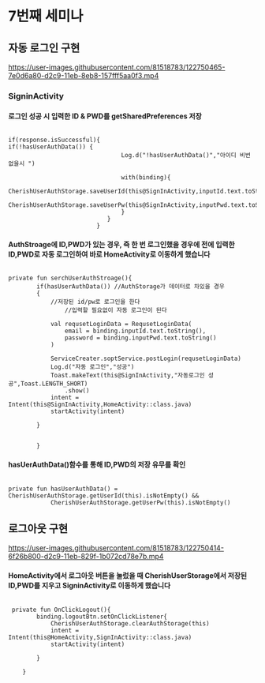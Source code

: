 # 7번째 세미나

## 자동 로그인 구현
https://user-images.githubusercontent.com/81518783/122750465-7e0d6a80-d2c9-11eb-8eb8-157fff5aa0f3.mp4

### SigninActivity
#### 로그인 성공 시 입력한 ID & PWD를 getSharedPreferences 저장
<pre><code>
if(response.isSuccessful){
if(!hasUserAuthData()) {
                                Log.d("!hasUserAuthData()","아이디 비번 없을시 ")

                                with(binding){
                                    CherishUserAuthStorage.saveUserId(this@SignInActivity,inputId.text.toString())
                                    CherishUserAuthStorage.saveUserPw(this@SignInActivity,inputPwd.text.toString())
                                }
                            }
                         }
</code></pre>

#### AuthStroage에 ID,PWD가 있는 경우, 즉 한 번 로그인했을 경우에 전에 입력한 ID,PWD로 자동 로그인하여 바로 HomeActivity로 이동하게 했습니다
<pre><code>
private fun serchUserAuthStroage(){
        if(hasUserAuthData()) //AuthStorage가 데이터로 차있을 경우
        {
            //저장된 id/pw로 로그인을 한다
                //입력할 필요없이 자동 로그인이 된다

            val requsetLoginData = RequsetLoginData(
                email = binding.inputId.text.toString(),
                password = binding.inputPwd.text.toString()
            )

            ServiceCreater.soptService.postLogin(requsetLoginData)
            Log.d("자동 로그인","성공")
            Toast.makeText(this@SignInActivity,"자동로그인 성공",Toast.LENGTH_SHORT)
                .show()
            intent = Intent(this@SignInActivity,HomeActivity::class.java)
            startActivity(intent)

        }


        }
</code></pre>

#### hasUerAuthData()함수를 통해 ID,PWD의 저장 유무를 확인
<pre><code>
private fun hasUserAuthData() = CherishUserAuthStorage.getUserId(this).isNotEmpty() &&
            CherishUserAuthStorage.getUserPw(this).isNotEmpty()
</code></pre>

## 로그아웃 구현
https://user-images.githubusercontent.com/81518783/122750414-6f26b800-d2c9-11eb-829f-1b072cd78e7b.mp4


#### HomeActivity에서 로그아웃 버튼을 눌렀을 때 CherishUserStorage에서 저장된 ID,PWD를 지우고 SigninActivity로 이동하게 했습니다
<pre><code>
 private fun OnClickLogout(){
        binding.logoutBtn.setOnClickListener{
            CherishUserAuthStorage.clearAuthStorage(this)
            intent = Intent(this@HomeActivity,SignInActivity::class.java)
            startActivity(intent)

        }

    }
</code></pre>

